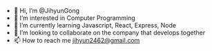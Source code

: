 - 👋 Hi, I’m @JihyunGong
- 👀 I’m interested in Computer Programming
- 🌱 I’m currently learning Javascript, React, Express, Node
- 💞️ I’m looking to collaborate on the company that develops together
- 📫 How to reach me jihyun2462@gmail.com

<!---
JihyunGong/JihyunGong is a ✨ special ✨ repository because its `README.md` (this file) appears on your GitHub profile.
You can click the Preview link to take a look at your changes.
--->
